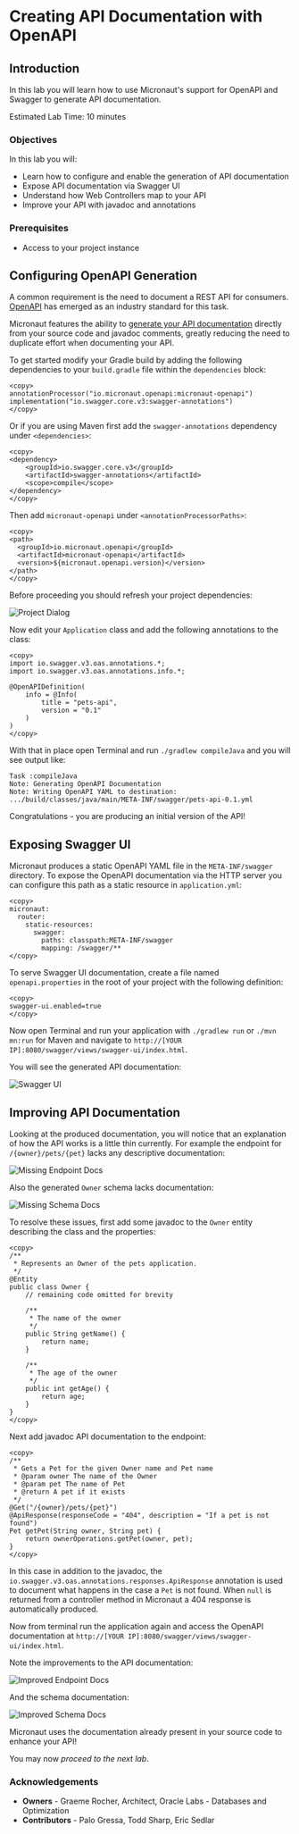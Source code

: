 # Creating API Documentation with OpenAPI

## Introduction
In this lab you will learn how to use Micronaut's support for OpenAPI and Swagger to generate API documentation.

Estimated Lab Time: 10 minutes

### Objectives

In this lab you will:
* Learn how to configure and enable the generation of API documentation
* Expose API documentation via Swagger UI
* Understand how Web Controllers map to your API
* Improve your API with javadoc and annotations

### Prerequisites
- Access to your project instance

## Configuring OpenAPI Generation

A common requirement is the need to document a REST API for consumers. [OpenAPI](https://swagger.io/specification/) has emerged as an industry standard for this task.

Micronaut features the ability to [generate your API documentation](https://micronaut-projects.github.io/micronaut-openapi/latest/guide/index.html) directly from your source code and javadoc comments, greatly reducing the need to duplicate effort when documenting your API.

To get started modify your Gradle build by adding the following dependencies to your `build.gradle` file within the `dependencies` block:

    <copy>
    annotationProcessor("io.micronaut.openapi:micronaut-openapi")
    implementation("io.swagger.core.v3:swagger-annotations")
    </copy>

Or if you are using Maven first add the `swagger-annotations` dependency under `<dependencies>`:

    <copy>
    <dependency>
        <groupId>io.swagger.core.v3</groupId>
        <artifactId>swagger-annotations</artifactId>
        <scope>compile</scope>
    </dependency>
    </copy>

Then add `micronaut-openapi` under `<annotationProcessorPaths>`:

    <copy>
    <path>
      <groupId>io.micronaut.openapi</groupId>
      <artifactId>micronaut-openapi</artifactId>
      <version>${micronaut.openapi.version}</version>
    </path>
    </copy>

Before proceeding you should refresh your project dependencies:

![Project Dialog](../images/dependency-refresh.png)

Now edit your `Application` class and add the following annotations to the class:

    <copy>
    import io.swagger.v3.oas.annotations.*;
    import io.swagger.v3.oas.annotations.info.*;

    @OpenAPIDefinition(
        info = @Info(
            title = "pets-api",
            version = "0.1"
        )
    )
    </copy>

With that in place open Terminal and run `./gradlew compileJava` and you will see output like:

    Task :compileJava
    Note: Generating OpenAPI Documentation
    Note: Writing OpenAPI YAML to destination: .../build/classes/java/main/META-INF/swagger/pets-api-0.1.yml

Congratulations - you are producing an initial version of the API!

## Exposing Swagger UI

Micronaut produces a static OpenAPI YAML file in the `META-INF/swagger` directory. To expose the OpenAPI documentation via the HTTP server you can configure this path as a static resource in `application.yml`:

    <copy>
    micronaut:
      router:
        static-resources:
          swagger:
            paths: classpath:META-INF/swagger
            mapping: /swagger/**
    </copy>

To serve Swagger UI documentation, create a file named `openapi.properties` in the root of your project with the following definition:

    <copy>
    swagger-ui.enabled=true
    </copy>

Now open Terminal and run your application with `./gradlew run` or `./mvn mn:run` for Maven and navigate to `http://[YOUR IP]:8080/swagger/views/swagger-ui/index.html`.

You will see the generated API documentation:

![Swagger UI](images/swagger-ui.png)

## Improving API Documentation

Looking at the produced documentation, you will notice that an explanation of how the API works is a little thin currently. For example the endpoint for `/{owner}/pets/{pet}` lacks any descriptive documentation:

![Missing Endpoint Docs](images/owner-api-before.png)

Also the generated `Owner` schema lacks documentation:

![Missing Schema Docs](images/owner-schema-before.png)

To resolve these issues, first add some javadoc to the `Owner` entity describing the class and the properties:

    <copy>
    /**
     * Represents an Owner of the pets application.
     */
    @Entity
    public class Owner {
        // remaining code omitted for brevity

        /**
         * The name of the owner
         */
        public String getName() {
            return name;
        }

        /**
         * The age of the owner
         */
        public int getAge() {
            return age;
        }
    }
    </copy>

Next add javadoc API documentation to the endpoint:

    <copy>
    /**
     * Gets a Pet for the given Owner name and Pet name
     * @param owner The name of the Owner
     * @param pet The name of Pet
     * @return A pet if it exists
     */
    @Get("/{owner}/pets/{pet}")
    @ApiResponse(responseCode = "404", description = "If a pet is not found")
    Pet getPet(String owner, String pet) {
        return ownerOperations.getPet(owner, pet);
    }
    </copy>

In this case in addition to the javadoc, the `io.swagger.v3.oas.annotations.responses.ApiResponse` annotation is used to document what happens in the case a `Pet` is not found. When `null` is returned from a controller method in Micronaut a 404 response is automatically produced.

Now from terminal run the application again and access the OpenAPI documentation at `http://[YOUR IP]:8080/swagger/views/swagger-ui/index.html`.

Note the improvements to the API documentation:

![Improved Endpoint Docs](images/owner-api-after.png)

And the schema documentation:

![Improved Schema Docs](images/owner-schema-after.png)

Micronaut uses the documentation already present in your source code to enhance your API!

You may now *proceed to the next lab*.

### Acknowledgements
- **Owners** - Graeme Rocher, Architect, Oracle Labs - Databases and Optimization
- **Contributors** - Palo Gressa, Todd Sharp, Eric Sedlar
